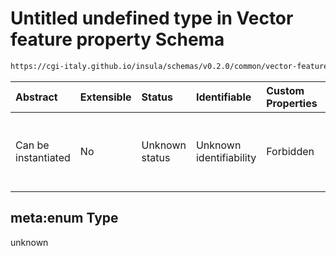 # Untitled undefined type in Vector feature property Schema

```txt
https://cgi-italy.github.io/insula/schemas/v0.2.0/common/vector-feature-property.schema.json#/$defs/stringProperty/properties/subType/meta:enum
```



| Abstract            | Extensible | Status         | Identifiable            | Custom Properties | Additional Properties | Access Restrictions | Defined In                                                                                                         |
| :------------------ | :--------- | :------------- | :---------------------- | :---------------- | :-------------------- | :------------------ | :----------------------------------------------------------------------------------------------------------------- |
| Can be instantiated | No         | Unknown status | Unknown identifiability | Forbidden         | Allowed               | none                | [vector-feature-property.schema.json\*](schemas/common/vector-feature-property.schema.json"open original schema") |

## meta:enum Type

unknown
